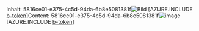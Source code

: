 <span data-ttu-id="4f0b3-101">Inhalt: 5816ce01-e375-4c5d-94da-6b8e5081381f![Bild](322fa990-fcfb-41a7-b2ac-3721d2cf61ab.png)
[AZURE.INCLUDE [b-token](18e0fd65-922a-4401-aa74-0e0800850642.md)]</span><span class="sxs-lookup"><span data-stu-id="4f0b3-101">Content: 5816ce01-e375-4c5d-94da-6b8e5081381f![image](322fa990-fcfb-41a7-b2ac-3721d2cf61ab.png)
[AZURE.INCLUDE [b-token](18e0fd65-922a-4401-aa74-0e0800850642.md)]</span></span>
